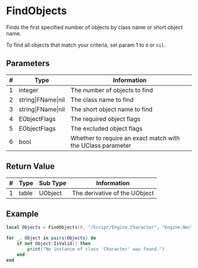 # FindObjects

Finds the first specified number of objects by class name or short object name.

To find all objects that match your criteria, set param 1 to `0` or `nil`.

## Parameters

| # | Type | Information |
|---|------|-------------|
| 1 | integer | The number of objects to find |
| 2 | string\|FName\|nil | The class name to find |
| 3 | string\|FName\|nil | The short object name to find |
| 4 | EObjectFlags | The required object flags |
| 5 | EObjectFlags | The excluded object flags |
| 6 | bool | Whether to require an exact match with the UClass parameter |

## Return Value

| # | Type | Sub Type | Information |
|---|------|----------|-------------|
| 1 | table | UObject | The derivative of the UObject |

## Example

```lua
local Objects = FindObjects(0, "/Script/Engine.Character", "Engine.World", EObjectFlags.RF_ClassDefaultObject, EObjectFlags.RF_ClassDefaultObject, true)

for _, Object in pairs(Objects) do
    if not Object:IsValid() then
        print("No instance of class 'Character' was found.")
    end
end
```